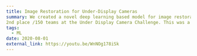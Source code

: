 ```yaml
---
title: Image Restoration for Under-Display Cameras
summary: We created a novel deep learning based model for image restoration, resulting in a publication at ECCV Workshops 2020, along with
2nd place /150 teams at the Under Display Camera Challenge. This was a really fun project where I also got to talk about our work for the first time! 
tags:
  - ML
date: 2020-08-01
external_link: https://youtu.be/WnNOg178iSk
---
```

